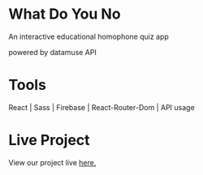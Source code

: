 # What Do You No

An interactive educational homophone quiz app 

powered by datamuse API
# Tools
React | Sass | Firebase | React-Router-Dom | API usage 
# Live Project
View our project live [here.](https://boring-jackson-ea7019.netlify.app/)
